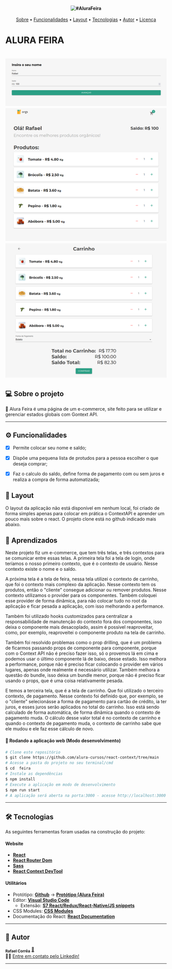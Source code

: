 <h4 align="center"> 
	<img title="#AluraFeira"/>
</h4>
<p align="center">
 <a href="#-sobre-o-projeto">Sobre</a> •
 <a href="#-funcionalidades">Funcionalidades</a> •
 <a href="#-layout">Layout</a> •
 <a href="#-tecnologias">Tecnologias</a> •
 <a href="#-autor">Autor</a> • 
 <a href="#user-content--licença">Licença</a>
</p>

# ALURA FEIRA

<h1 align="center">
    <img alt="Alura Feira" title="#AluraFeira" src="./public/readme/001.png" />
    <img alt="Alura Feira" title="#AluraFeira" src="./public/readme/002.png" />
    <img alt="Alura Feira" title="#AluraFeira" src="./public/readme/003.png" />
</h1>
    

## 💻 Sobre o projeto

🚀 Alura Feira é uma página de um e-commerce, site feito para se utilizar e gerenciar estados globais com Gontext API.

---

## ⚙️ Funcionalidades

- [x] Permite colocar seu nome e saldo;
- [x] Dispõe uma pequena lista de protudos para a pessoa escolher o que deseja comprar;
- [x] Faz o calculo do saldo, define forma de pagamento com ou sem juros e realiza a compra de forma automatizada;


## 🎨 Layout

O layout da aplicação não está disponível em nenhum local, foi criado de forma simples apenas para colocar em prática o ContextAPI e aprender um pouco mais sobre o react. O projeto clone está no github indicado mais abaixo.


## 📝 Aprendizados

Neste projeto fiz um e-commerce, que tem três telas, e três contextos para se comunicar entre essas telas. A primeira tela foi a tela de login, onde teríamos o nosso primeiro contexto, que é o contexto de usuário. Nesse contexto existe o nome e o saldo.

A próxima tela é a tela de feira, nessa tela utilizei o contexto de carrinho, que foi o contexto mais complexo da aplicação. Nesse contexto tem os produtos, então o "cliente" consegue adicionar ou remover produtos. Nesse contexto utilizamos o provider para os componentes. Também coloquei esse provider de forma dinâmica, para não colocar tudo no root da aplicação e ficar pesada a aplicação, com isso melhorando a performance.

Também foi utilizado hooks customizados para centralizar a responsabilidade de manutenção do contexto fora dos componentes, isso deixa o componente mais desacoplado, assim é possivel reaproveitar, como, por exemplo, reaproveitei o componente produto na tela de carrinho.

Também foi resolvido problemas como o prop drilling, que é um problema de ficarmos passando props de componente para componente, porque com o Context API não é preciso fazer isso, só o provemos lá em cima e podemos usar o último componente lá de baixo, desse estado. Isso melhora a performance, porque não é preciso ficar colocando o provider em vários lugares, apenas onde realmente é necessário utilizar. Também melhora a questão do bundle, isso deixa um bundle menor, porque não é preciso ficar usando o props, que é uma coisa relativamente pesada. 

E temos a terceira tela, que é a tela de carrinho. Que foi utilizado o terceiro contexto, de pagamento. Nesse contexto foi definido que, por exemplo, se o "cliente" selecionásse a forma de pagamento para cartão de crédito, ia ter juros, e esses juros serão aplicados no total do carrinho. Isso está sendo calculado de forma automática, de forma dinâmica quando o contexto de pagamento muda. O cálculo desse valor total é no contexto de carrinho e quando o contexto de pagamento muda, o contexto de carrinho sabe que ele mudou e ele faz esse cálculo de novo.

#### 🧭 Rodando a aplicação web (Modo desenvolvimento)

```bash
# Clone este repositório
$ git clone https://github.com/alura-cursos/react-context/tree/main
# Acesse a pasta do projeto no seu terminal/cmd
$ cd  feira
# Instale as dependências
$ npm install
# Execute a aplicação em modo de desenvolvimento
$ npm run start
# A aplicação será aberta na porta:3000 - acesse http://localhost:3000
```
---

## 🛠 Tecnologias

As seguintes ferramentas foram usadas na construção do projeto:

#### **Website**

- **[React](https://reactjs.org/)**
- **[React Router Dom](https://reactrouter.com/en/main)**
- **[Sass](https://sass-lang.com/)**
- **[React Context DevTool](https://chrome.google.com/webstore/detail/react-context-devtool/oddhnidmicpefilikhgeagedibnefkcf)**

#### **Utilitários**

- Protótipo: **[Github](https://github.com/alura-cursos/react-context/tree/main)** → **[Protótipo (Alura Feira)](https://github.com/alura-cursos/react-context/tree/main)**
- Editor: **[Visual Studio Code](https://code.visualstudio.com/)**
  - Extensão: **[S7 React/Redux/React-Native/JS snippets](https://marketplace.visualstudio.com/items?itemName=dsznajder.es7-react-js-snippets)**
- CSS Modules: **[CSS Modules](https://github.com/css-modules/css-modules)**
- Documentação do React: **[React Documentation](https://create-react-app.dev/docs/adding-a-stylesheet/)**

---

## 🦸 Autor

 <sub><b>Rafael Corrêa</b></sub></a> <a href="https://www.linkedin.com/in/correarafaelsantos/" title="Alura Space">🚀</a>
 <br />
👋🏽 [Entre em contato pelo Linkedin!](https://www.linkedin.com/in/correarafaelsantos/)

---
